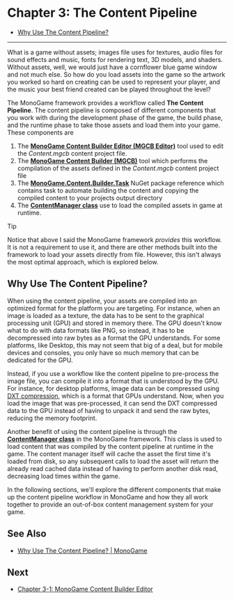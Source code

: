 # Chapter 3: The Content Pipeline

- [Why Use The Content Pipeline?](#why-use-the-content-pipeline)

---

What is a game without assets; images file uses for textures, audio files for sound effects and music, fonts for rendering text, 3D models, and shaders.  Without assets, well, we would just have a cornflower blue game window and not much else.  So how do you load assets into the game so the artwork you worked so hard on creating can be used to represent your player, and the music your best friend created can be played throughout the level?  

The MonoGame framework provides a workflow called **The Content Pipeline**.  The content pipeline is composed of different components that you work with during the development phase of the game, the build phase, and the runtime phase to take those assets and load them into your game.  These components are

1. The [**MonoGame Content Builder Editor (MGCB Editor)**](./03-01-monogame-content-builder-editor.md) tool used to edit the *Content.mgcb* content project file.
2. The [**MonoGame Content Builder (MGCB)**](./03-02-monogame-content-builder.md) tool which performs the compilation of the assets defined in the *Content.mgcb* content project file
3. The [**MonoGame.Content.Builder.Task**](./03-03-mongoame-content.builder.tasks.md) NuGet package reference which contains task to automate building the content and copying the compiled content to your projects output directory
4. The [**ContentManager class**](./03-04-the-contentmanager-class.md) use to load the compiled assets in game at runtime.

> [!TIP]
> Notice that above I said the MonoGame framework *provides* this workflow.  It is not a requirement to use it, and there are other methods built into the framework to load your assets directly from file.  However, this isn't always the most optimal approach, which is explored below.

## Why Use The Content Pipeline?
When using the content pipeline, your assets are compiled into an optimized format for the platform you are targeting.  For instance, when an image is loaded as a texture, the data has to be sent to the  graphical processing unit (GPU) and stored in memory there.  The GPU doesn't know what to do with data formats like PNG, so instead, it has to be decompressed into raw bytes as a format the GPU understands.  For some platforms, like Desktop, this may not seem that big of a deal, but for mobile devices and consoles, you only have so much memory that can be dedicated for the GPU. 

Instead, if you use a workflow like the content pipeline to pre-process the image file, you can compile it into a format that is understood by the GPU.  For instance, for desktop platforms, image data can be compressed using [DXT compression](https://en.wikipedia.org/wiki/S3_Texture_Compression), which is a format that GPUs understand.  Now, when you load the image that was pre-processed, it can send the DXT compressed data to the GPU instead of having to unpack it and send the raw bytes, reducing the memory footprint.

Another benefit of using the content pipeline is through the [**ContentManager class**](https://docs.monogame.net/api/Microsoft.Xna.Framework.Content.ContentManager.html) in the MonoGame framework.  This class is used to load content that was compiled by the content pipeline at runtime in the game.  The content manager itself will cache the asset the first time it's loaded from disk, so any subsequent calls to load the asset will return the already read cached data instead of having to perform another disk read, decreasing load times within the game.

In the following sections, we'll explore the different components that make up the content pipeline workflow in MonoGame and how they all work together to provide an out-of-box content management system for your game.

## See Also
- [Why Use The Content Pipeline? | MonoGame](https://docs.monogame.net/articles/getting_started/content_pipeline/why_content_pipeline.html)

## Next
- [Chapter 3-1: MonoGame Content Builder Editor](./03-01-monogame-content-builder-editor.md)
